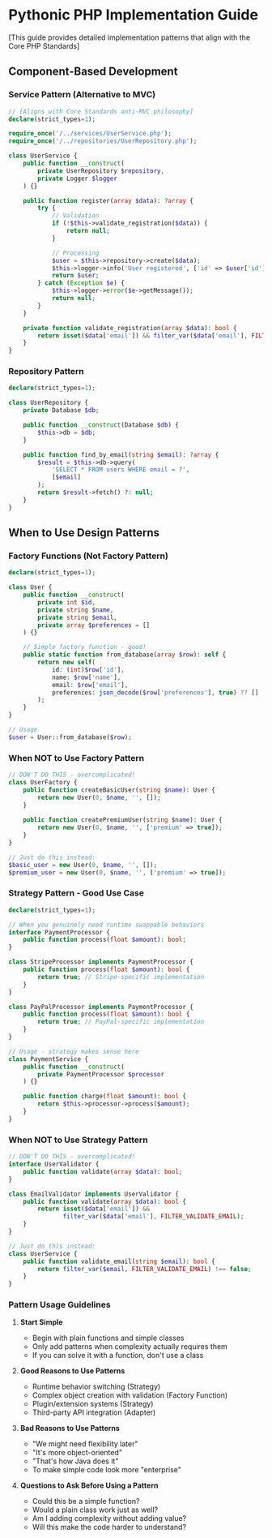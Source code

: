 # Pythonic PHP Implementation Guide

[This guide provides detailed implementation patterns that align with the Core PHP Standards]

## Component-Based Development

### Service Pattern (Alternative to MVC)
```php
// [Aligns with Core Standards anti-MVC philosophy]
declare(strict_types=1);

require_once('/../services/UserService.php');
require_once('/../repositories/UserRepository.php');

class UserService {
    public function __construct(
        private UserRepository $repository,
        private Logger $logger
    ) {}

    public function register(array $data): ?array {
        try {
            // Validation
            if (!$this->validate_registration($data)) {
                return null;
            }

            // Processing
            $user = $this->repository->create($data);
            $this->logger->info('User registered', ['id' => $user['id']]);
            return $user;
        } catch (Exception $e) {
            $this->logger->error($e->getMessage());
            return null;
        }
    }

    private function validate_registration(array $data): bool {
        return isset($data['email']) && filter_var($data['email'], FILTER_VALIDATE_EMAIL);
    }
}
```

### Repository Pattern
```php
declare(strict_types=1);

class UserRepository {
    private Database $db;

    public function __construct(Database $db) {
        $this->db = $db;
    }

    public function find_by_email(string $email): ?array {
        $result = $this->db->query(
            'SELECT * FROM users WHERE email = ?',
            [$email]
        );
        return $result->fetch() ?: null;
    }
}
```

## When to Use Design Patterns

### Factory Functions (Not Factory Pattern)
```php
declare(strict_types=1);

class User {
    public function __construct(
        private int $id,
        private string $name,
        private string $email,
        private array $preferences = []
    ) {}

    // Simple factory function - good!
    public static function from_database(array $row): self {
        return new self(
            id: (int)$row['id'],
            name: $row['name'],
            email: $row['email'],
            preferences: json_decode($row['preferences'], true) ?? []
        );
    }
}

// Usage
$user = User::from_database($row);
```

### When NOT to Use Factory Pattern
```php
// DON'T DO THIS - overcomplicated!
class UserFactory {
    public function createBasicUser(string $name): User {
        return new User(0, $name, '', []);
    }
    
    public function createPremiumUser(string $name): User {
        return new User(0, $name, '', ['premium' => true]);
    }
}

// Just do this instead:
$basic_user = new User(0, $name, '', []);
$premium_user = new User(0, $name, '', ['premium' => true]);
```

### Strategy Pattern - Good Use Case
```php
declare(strict_types=1);

// When you genuinely need runtime swappable behaviors
interface PaymentProcessor {
    public function process(float $amount): bool;
}

class StripeProcessor implements PaymentProcessor {
    public function process(float $amount): bool {
        return true; // Stripe-specific implementation
    }
}

class PayPalProcessor implements PaymentProcessor {
    public function process(float $amount): bool {
        return true; // PayPal-specific implementation
    }
}

// Usage - strategy makes sense here
class PaymentService {
    public function __construct(
        private PaymentProcessor $processor
    ) {}

    public function charge(float $amount): bool {
        return $this->processor->process($amount);
    }
}
```

### When NOT to Use Strategy Pattern
```php
// DON'T DO THIS - overcomplicated!
interface UserValidator {
    public function validate(array $data): bool;
}

class EmailValidator implements UserValidator {
    public function validate(array $data): bool {
        return isset($data['email']) && 
               filter_var($data['email'], FILTER_VALIDATE_EMAIL);
    }
}

// Just do this instead:
class UserService {
    public function validate_email(string $email): bool {
        return filter_var($email, FILTER_VALIDATE_EMAIL) !== false;
    }
}
```

### Pattern Usage Guidelines

1. **Start Simple**
   - Begin with plain functions and simple classes
   - Only add patterns when complexity actually requires them
   - If you can solve it with a function, don't use a class

2. **Good Reasons to Use Patterns**
   - Runtime behavior switching (Strategy)
   - Complex object creation with validation (Factory Function)
   - Plugin/extension systems (Strategy)
   - Third-party API integration (Adapter)

3. **Bad Reasons to Use Patterns**
   - "We might need flexibility later"
   - "It's more object-oriented"
   - "That's how Java does it"
   - To make simple code look more "enterprise"

4. **Questions to Ask Before Using a Pattern**
   - Could this be a simple function?
   - Would a plain class work just as well?
   - Am I adding complexity without adding value?
   - Will this make the code harder to understand?